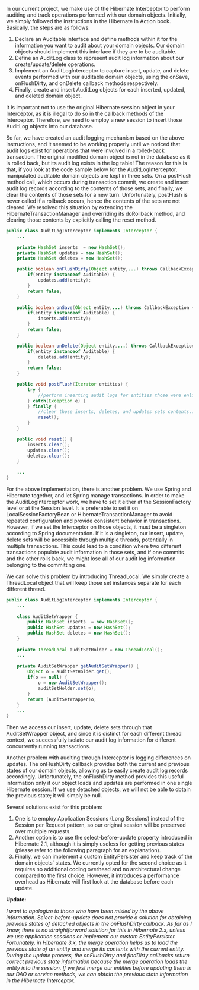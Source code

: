 In our current project, we make use of the Hibernate Interceptor to perform auditing and track operations performed with 
our domain objects. Initially, we simply followed the instructions in the Hibernate In Action book. Basically, the steps 
are as follows:

1. Declare an Auditable interface and define methods within it for the information you want to audit about your domain objects. Our domain objects should implement this interface if they are to be auditable.
2. Define an AuditLog class to represent audit log information about our create/update/delete operations.
3. Implement an AuditLogInterceptor to capture insert, update, and delete events performed with our auditable domain objects, using the onSave, onFlushDirty, and onDelete callback methods respectively.
4. Finally, create and insert AuditLog objects for each inserted, updated, and deleted domain object.
   
It is important not to use the original Hibernate session object in your Interceptor, as it is illegal to do so in the 
callback methods of the Interceptor. Therefore, we need to employ a new session to insert those AuditLog objects into our 
database.

So far, we have created an audit logging mechanism based on the above instructions, and it seemed to be working properly 
until we noticed that audit logs exist for operations that were involved in a rolled-back transaction. The original 
modified domain object is not in the database as it is rolled back, but its audit log exists in the log table! The reason 
for this is that, if you look at the code sample below for the AuditLogInterceptor, manipulated auditable domain objects 
are kept in three sets. On a postFlush method call, which occurs during transaction commit, we create and insert audit 
log records according to the contents of those sets, and finally, we clear the contents of those sets for a new turn. 
Unfortunately, postFlush is never called if a rollback occurs, hence the contents of the sets are not cleared. We 
resolved this situation by extending the HibernateTransactionManager and overriding its doRollback method, and clearing 
those contents by explicitly calling the reset method.

```java
public class AuditLogInterceptor implements Interceptor {
    ...
    
    private HashSet inserts  = new HashSet();
    private HashSet updates = new HashSet();
    private HashSet deletes = new HashSet();

    public boolean onFlushDirty(Object entity,...) throws CallbackException {
        if(entity instanceof Auditable) {
            updates.add(entity);
        }
        return false;
    }

    public boolean onSave(Object entity,...) throws CallbackException {
        if(entity instanceof Auditable) {
            inserts.add(entity);
        }
        return false;
    }

    public boolean onDelete(Object entity,...) throws CallbackException {
        if(entity instanceof Auditable) {
            deletes.add(entity);
        }
        return false;
    }

    public void postFlush(Iterator entities) {
        try {
            //perform inserting audit logs for entities those were enlisted in inserts, //updates, and deletes sets...
        } catch(Exception e) {
        } finally {
            //clear those inserts, deletes, and updates sets contents...
            reset();
        }
    }

    public void reset() {
        inserts.clear();
        updates.clear();
        deletes.clear();
    }
    
    ...
}
```

For the above implementation, there is another problem. We use Spring and Hibernate together, and let Spring manage 
transactions. In order to make the AuditLogInterceptor work, we have to set it either at the SessionFactory level or at 
the Session level. It is preferable to set it on LocalSessionFactoryBean or HibernateTransactionManager to avoid repeated 
configuration and provide consistent behavior in transactions. However, if we set the Interceptor on those objects, it 
must be a singleton according to Spring documentation. If it is a singleton, our insert, update, delete sets will be 
accessible through multiple threads, potentially in multiple transactions. This could lead to a condition where two 
different transactions populate audit information in those sets, and if one commits and the other rolls back, we might 
lose all of our audit log information belonging to the committing one.

We can solve this problem by introducing ThreadLocal. We simply create a ThreadLocal object that will keep those set 
instances separate for each different thread.

```java
public class AuditLogInterceptor implements Interceptor {
    ...
    
    class AuditSetWrapper {
        public HashSet inserts  = new HashSet();
        public HashSet updates = new HashSet();
        public HashSet deletes = new HashSet();
    }
    
    private ThreadLocal auditSetHolder = new ThreadLocal();
    ...
    
    private AuditSetWrapper getAuditSetWrapper() {
        Object o = auditSetHolder.get();
        if(o == null) {
            o = new AuditSetWrapper();
            auditSetHolder.set(o);
        }
        return (AuditSetWrapper)o;
    }
    ...
}
```

Then we access our insert, update, delete sets through that AuditSetWrapper object, and since it is distinct for each 
different thread context, we successfully isolate our audit log information for different concurrently running transactions.

Another problem with auditing through Interceptor is logging differences on updates. The onFlushDirty callback provides 
both the current and previous states of our domain objects, allowing us to easily create audit log records accordingly. 
Unfortunately, the onFlushDirty method provides this useful information only if our object loads and updates are performed 
in one single Hibernate session. If we use detached objects, we will not be able to obtain the previous state; it will 
simply be null.

Several solutions exist for this problem:

1. One is to employ Application Sessions (Long Sessions) instead of the Session per Request pattern, so our original session 
will be preserved over multiple requests.
2. Another option is to use the select-before-update property introduced in Hibernate 2.1, although it is simply useless for 
getting previous states (please refer to the following paragraph for an explanation).
3. Finally, we can implement a custom EntityPersister and keep track of the domain objects' states.
We currently opted for the second choice as it requires no additional coding overhead and no architectural change compared 
to the first choice. However, it introduces a performance overhead as Hibernate will first look at the database before 
each update.

**Update:**

_I want to apologize to those who have been misled by the above information. Select-before-update does not provide a 
solution for obtaining previous states of detached objects in the onFlushDirty callback. As far as I know, there is no 
straightforward solution for this in Hibernate 2.x, unless we use application sessions or implement our custom 
EntityPersister. Fortunately, in Hibernate 3.x, the merge operation helps us to load the previous state of an entity and 
merge its contents with the current entity. During the update process, the onFlushDirty and findDirty callbacks return 
correct previous state information because the merge operation loads the entity into the session. If we first merge our 
entities before updating them in our DAO or service methods, we can obtain the previous state information in the 
Hibernate Interceptor._
